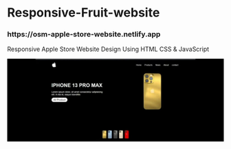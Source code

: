 # Responsive-Fruit-website
<h3>https://osm-apple-store-website.netlify.app</h3>
<p>Responsive Apple Store Website Design Using HTML CSS & JavaScript</p>
<img src="preview.jpeg">